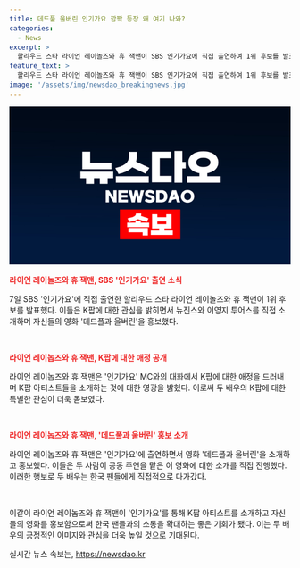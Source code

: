 ```yaml
---
title: 데드풀 울버린 인기가요 깜짝 등장 왜 여기 나와?
categories:
  - News
excerpt: >
  할리우드 스타 라이언 레이놀즈와 휴 잭맨이 SBS 인기가요에 직접 출연하여 1위 후보를 발표했다. 라이언 레이놉스와 휴 잭맨은 K팝에 대한 관심을 드러내며, 1위 후보인 뉴진스와 이영지 투어스를 직접 소개했다. 또한, 두 사람은 개봉을 앞둔 영화 데드풀과 울버린을 홍보하며 팬들의 기대를 모았다. 라이언 레이놉스와 휴 잭맨은 과거에도 한국을 찾아 대중들과 소통하며 홍보 행사를 펼쳤으며, 데드풀과 울버린은 히어로 생활에서 은퇴한 후의 이야기를 담은 액션 블록버스터다.
feature_text: >
  할리우드 스타 라이언 레이놀즈와 휴 잭맨이 SBS 인기가요에 직접 출연하여 1위 후보를 발표했다. 라이언 레이놉스와 휴 잭맨은 K팝에 대한 관심을 드러내며, 1위 후보인 뉴진스와 이영지 투어스를 직접 소개했다. 또한, 두 사람은 개봉을 앞둔 영화 데드풀과 울버린을 홍보하며 팬들의 기대를 모았다. 라이언 레이놉스와 휴 잭맨은 과거에도 한국을 찾아 대중들과 소통하며 홍보 행사를 펼쳤으며, 데드풀과 울버린은 히어로 생활에서 은퇴한 후의 이야기를 담은 액션 블록버스터다.
image: '/assets/img/newsdao_breakingnews.jpg'
---
```


<p><img src="/assets/img/newsdao_breakingnews.jpg" alt="cryptoinkorea 속보" /></p>

<p><b><span style="color: #ee2323;">라이언 레이놀즈와 휴 잭맨, SBS '인기가요' 출연 소식</span></b></p>

<p>7일 SBS '인기가요'에 직접 출연한 할리우드 스타 라이언 레이놀즈와 휴 잭맨이 1위 후보를 발표했다. 이들은 K팝에 대한 관심을 밝히면서 뉴진스와 이영지 투어스를 직접 소개하며 자신들의 영화 '데드풀과 울버린'을 홍보했다.</p>

<p data-ke-size="size16">&nbsp;</p>

<p><b><span style="color: #ee2323;">라이언 레이놉즈와 휴 잭맨, K팝에 대한 애정 공개</span></b></p>

<p>라이언 레이놉즈와 휴 잭맨은 '인기가요' MC와의 대화에서 K팝에 대한 애정을 드러내며 K팝 아티스트들을 소개하는 것에 대한 영광을 밝혔다. 이로써 두 배우의 K팝에 대한 특별한 관심이 더욱 돋보였다.</p>

<p data-ke-size="size16">&nbsp;</p>

<p><b><span style="color: #ee2323;">라이언 레이놉즈와 휴 잭맨, '데드풀과 울버린' 홍보 소개</span></b></p>

<p>라이언 레이놉즈와 휴 잭맨은 '인기가요'에 출연하면서 영화 '데드풀과 울버린'을 소개하고 홍보했다. 이들은 두 사람이 공동 주연을 맡은 이 영화에 대한 소개를 직접 진행했다. 이러한 행보로 두 배우는 한국 팬들에게 직접적으로 다가갔다.</p>

<p data-ke-size="size16">&nbsp;</p>

<p>이같이 라이언 레이놉즈와 휴 잭맨이 '인기가요'를 통해 K팝 아티스트를 소개하고 자신들의 영화를 홍보함으로써 한국 팬들과의 소통을 확대하는 좋은 기회가 됐다. 이는 두 배우의 긍정적인 이미지와 관심을 더욱 높일 것으로 기대된다.</p>
실시간 뉴스 속보는, <a href="https://newsdao.kr" rel="dofollow">https://newsdao.kr</a>



